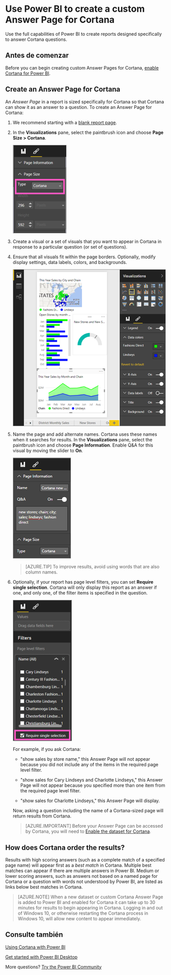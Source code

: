 <properties
   pageTitle="Create custom Power BI answer cards for Cortana"
   description="Create custom answer cards for Cortana in Power BI"
   services="powerbi"
   documentationCenter=""
   authors="mihart"  
   manager="mblythe"
   backup=""
   editor=""
   tags=""
   qualityFocus="no"
   qualityDate=""/>

<tags
   ms.service="powerbi"
   ms.devlang="NA"
   ms.topic="article"
   ms.tgt_pltfrm="NA"
   ms.workload="powerbi"
   ms.date="09/30/2016"
   ms.author="mihart"/>


# Use Power BI to create a custom Answer Page for Cortana

Use the full capabilities of Power BI to create reports designed specifically to answer Cortana questions.

## Antes de comenzar

Before you can begin creating custom Answer Pages for Cortana, <bpt id="p1">[</bpt>enable Cortana for Power BI<ept id="p1">](powerbi-service-cortana-enable.md)</ept>.  

## Create an Answer Page for Cortana
An <bpt id="p1">*</bpt>Answer Page<ept id="p1">*</ept> in a report is sized specifically for Cortana so that Cortana can show it as an answer to a question.  To create an Answer Page for Cortana:

1. We recommend starting with a <bpt id="p1">[</bpt>blank report page<ept id="p1">](powerbi-service-add-a-page-to-a-report.md)</ept>.

2. In the <bpt id="p1">**</bpt>Visualizations<ept id="p1">**</ept> pane, select the paintbrush icon and choose <bpt id="p2">**</bpt>Page Size &gt; Cortana<ept id="p2">**</ept>.

    ![](media/powerbi-service-cortana-desktop-entity-cards/PBI-cortana-page-size.png)

3. Create a visual or a set of visuals that you want to appear in Cortana in response to a particular question (or set of questions).

4. Ensure that all visuals fit within the page borders.  Optionally, modify display settings, data labels, colors, and backgrounds.  

    ![](media/powerbi-service-cortana-desktop-entity-cards/PBI_Cortana_modify.png)

5. Name the page and add alternate names.  Cortana uses these names when it searches for results. In the <bpt id="p1">**</bpt>Visualizations<ept id="p1">**</ept> pane, select the paintbrush icon and choose <bpt id="p2">**</bpt>Page Information<ept id="p2">**</ept>. Enable Q&amp;A for this visual by moving the slider to <bpt id="p1">**</bpt>On<ept id="p1">**</ept>.

    ![](media/powerbi-service-cortana-desktop-entity-cards/powerbi-cortana-name.png)

    >[AZURE.TIP] To improve results, avoid using words that are also column names.

6. Optionally, if your report has page level filters, you can set <bpt id="p1">**</bpt>Require single selection<ept id="p1">**</ept>. Cortana will only display this report as an answer if one, and only one, of the filter items is specified in the question.

    ![](media/powerbi-service-cortana-desktop-entity-cards/PBI-cortana-single-selection.png)

      For example, if you ask Cortana:

      - "show sales by store name," this Answer Page will not appear because you did not include any of the items in the required page level filter.

      - "show sales for Cary Lindseys and Charlotte Lindseys," this Answer Page will not appear because you specified more than one item from the required page level filter.

      - "show sales for Charlotte Lindseys," this Answer Page will display.

    Now, asking a question including the name of a Cortana-sized page will return results from Cortana.

    >[AZURE.IMPORTANT]  Before your Answer Page can be accessed by Cortana, you will need to <bpt id="p1">[</bpt>Enable the dataset for Cortana<ept id="p1">](powerbi-service-cortana-enable.md)</ept>.

## How does Cortana order the results?

Results with high scoring answers (such as a complete match of a specified page name) will appear first as a <bpt id="p1">*</bpt>best match<ept id="p1">*</ept> in Cortana. Multiple best matches can appear if there are multiple answers in Power BI. Medium or lower scoring answers, such as answers not based on a named page for Cortana or a question with words not understood by Power BI, are listed as links below best matches in Cortana.

>[AZURE.NOTE] When a new dataset or custom Cortana Answer Page is added to Power BI and enabled for Cortana it can take up to 30 minutes for results to begin appearing in Cortana. Logging in and out of Windows 10, or otherwise restarting the Cortana process in Windows 10, will allow new content to appear immediately.


## Consulte también

[Using Cortana with Power BI](powerbi-service-cortana-intro.md)

[Get started with Power BI Desktop](powerbi-desktop-getting-started.md)

More questions? [Try the Power BI Community](http://community.powerbi.com/)
